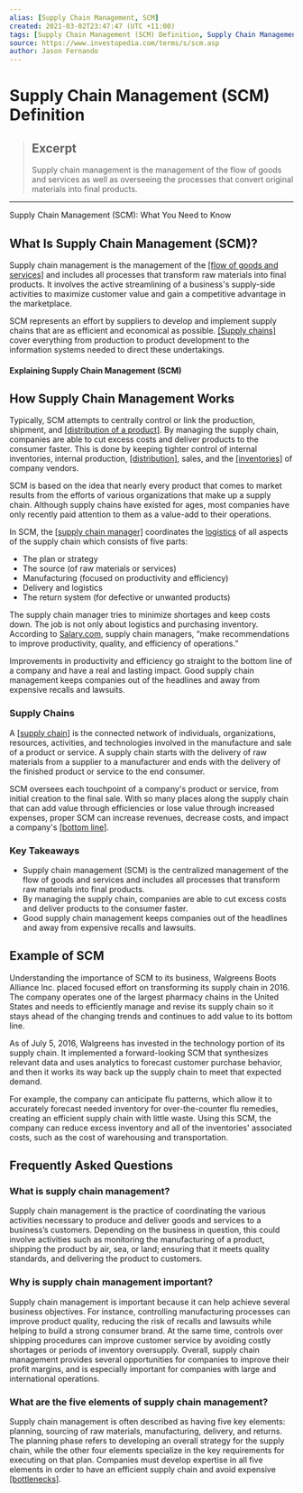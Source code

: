 ```yaml
---
alias: [Supply Chain Management, SCM]
created: 2021-03-02T23:47:47 (UTC +11:00)
tags: [Supply Chain Management (SCM) Definition, Supply Chain Management (SCM): What You Need to Know]
source: https://www.investopedia.com/terms/s/scm.asp
author: Jason Fernando
---
```


# Supply Chain Management (SCM) Definition

> ## Excerpt
> Supply chain management is the management of the flow of goods and services as well as overseeing the processes that convert original materials into final products.

---

Supply Chain Management (SCM): What You Need to Know
## What Is Supply Chain Management (SCM)?

Supply chain management is the management of the [[flow of goods and services]](https://www.investopedia.com/terms/h/hifo.asp) and includes all processes that transform raw materials into final products. It involves the active streamlining of a business's supply-side activities to maximize customer value and gain a competitive advantage in the marketplace.

SCM represents an effort by suppliers to develop and implement supply chains that are as efficient and economical as possible. [[Supply chains]](https://www.investopedia.com/terms/s/supplychain.asp) cover everything from production to product development to the information systems needed to direct these undertakings.

#### Explaining Supply Chain Management (SCM)

## How Supply Chain Management Works

Typically, SCM attempts to centrally control or link the production, shipment, and [[distribution of a product]](https://www.investopedia.com/terms/d/distribution-management.asp). By managing the supply chain, companies are able to cut excess costs and deliver products to the consumer faster. This is done by keeping tighter control of internal inventories, internal production, [[distribution]](https://www.investopedia.com/terms/d/distribution.asp), sales, and the [[inventories]](https://www.investopedia.com/terms/i/inventory.asp) of company vendors.

SCM is based on the idea that nearly every product that comes to market results from the efforts of various organizations that make up a supply chain. Although supply chains have existed for ages, most companies have only recently paid attention to them as a value-add to their operations.

In SCM, the [[supply chain manager]](https://www.investopedia.com/articles/personal-finance/021015/job-description-and-salary-supply-chain-management.asp) coordinates the [logistics](https://www.investopedia.com/terms/l/logistics.asp) of all aspects of the supply chain which consists of five parts:

-   The plan or strategy
-   The source (of raw materials or services)
-   Manufacturing (focused on productivity and efficiency)
-   Delivery and logistics
-   The return system (for defective or unwanted products)

The supply chain manager tries to minimize shortages and keep costs down. The job is not only about logistics and purchasing inventory. According to [Salary.com](http://swz.salary.com/SalaryWizard/Supply-Chain-Manager-Salary-Details.aspx?&hdcbxbonuse=on), supply chain managers, “make recommendations to improve productivity, quality, and efficiency of operations.”

Improvements in productivity and efficiency go straight to the bottom line of a company and have a real and lasting impact. Good supply chain management keeps companies out of the headlines and away from expensive recalls and lawsuits.

### Supply Chains

A [[supply chain]](https://www.investopedia.com/terms/s/supplychain.asp) is the connected network of individuals, organizations, resources, activities, and technologies involved in the manufacture and sale of a product or service. A supply chain starts with the delivery of raw materials from a supplier to a manufacturer and ends with the delivery of the finished product or service to the end consumer.

SCM oversees each touchpoint of a company's product or service, from initial creation to the final sale. With so many places along the supply chain that can add value through efficiencies or lose value through increased expenses, proper SCM can increase revenues, decrease costs, and impact a company's [[bottom line]](https://www.investopedia.com/terms/b/bottomline.asp).

### Key Takeaways

-   Supply chain management (SCM) is the centralized management of the flow of goods and services and includes all processes that transform raw materials into final products.
-   By managing the supply chain, companies are able to cut excess costs and deliver products to the consumer faster.
-   Good supply chain management keeps companies out of the headlines and away from expensive recalls and lawsuits. 

## Example of SCM

Understanding the importance of SCM to its business, Walgreens Boots Alliance Inc. placed focused effort on transforming its supply chain in 2016. The company operates one of the largest pharmacy chains in the United States and needs to efficiently manage and revise its supply chain so it stays ahead of the changing trends and continues to add value to its bottom line.

As of July 5, 2016, Walgreens has invested in the technology portion of its supply chain. It implemented a forward-looking SCM that synthesizes relevant data and uses analytics to forecast customer purchase behavior, and then it works its way back up the supply chain to meet that expected demand.

For example, the company can anticipate flu patterns, which allow it to accurately forecast needed inventory for over-the-counter flu remedies, creating an efficient supply chain with little waste. Using this SCM, the company can reduce excess inventory and all of the inventories' associated costs, such as the cost of warehousing and transportation.

## Frequently Asked Questions

### What is supply chain management?

Supply chain management is the practice of coordinating the various activities necessary to produce and deliver goods and services to a business’s customers. Depending on the business in question, this could involve activities such as monitoring the manufacturing of a product, shipping the product by air, sea, or land; ensuring that it meets quality standards, and delivering the product to customers.

### Why is supply chain management important?

Supply chain management is important because it can help achieve several business objectives. For instance, controlling manufacturing processes can improve product quality, reducing the risk of recalls and lawsuits while helping to build a strong consumer brand. At the same time, controls over shipping procedures can improve customer service by avoiding costly shortages or periods of inventory oversupply. Overall, supply chain management provides several opportunities for companies to improve their profit margins, and is especially important for companies with large and international operations.

### What are the five elements of supply chain management?

Supply chain management is often described as having five key elements: planning, sourcing of raw materials, manufacturing, delivery, and returns. The planning phase refers to developing an overall strategy for the supply chain, while the other four elements specialize in the key requirements for executing on that plan. Companies must develop expertise in all five elements in order to have an efficient supply chain and avoid expensive [[bottlenecks]](https://www.investopedia.com/terms/b/bottleneck.asp).
